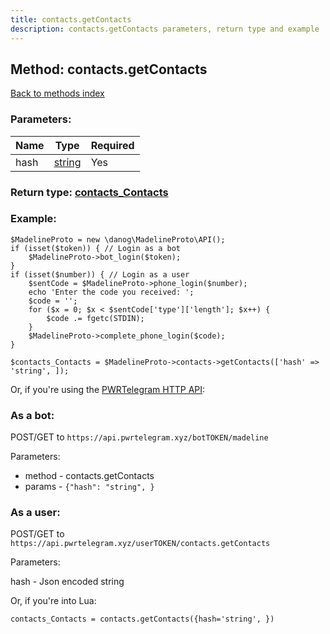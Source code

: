 ```yaml
---
title: contacts.getContacts
description: contacts.getContacts parameters, return type and example
---
```

## Method: contacts.getContacts  
[Back to methods index](index.md)


### Parameters:

| Name     |    Type       | Required |
|----------|---------------|----------|
|hash|[string](../types/string.md) | Yes|


### Return type: [contacts\_Contacts](../types/contacts_Contacts.md)

### Example:


```
$MadelineProto = new \danog\MadelineProto\API();
if (isset($token)) { // Login as a bot
    $MadelineProto->bot_login($token);
}
if (isset($number)) { // Login as a user
    $sentCode = $MadelineProto->phone_login($number);
    echo 'Enter the code you received: ';
    $code = '';
    for ($x = 0; $x < $sentCode['type']['length']; $x++) {
        $code .= fgetc(STDIN);
    }
    $MadelineProto->complete_phone_login($code);
}

$contacts_Contacts = $MadelineProto->contacts->getContacts(['hash' => 'string', ]);
```

Or, if you're using the [PWRTelegram HTTP API](https://pwrtelegram.xyz):

### As a bot:

POST/GET to `https://api.pwrtelegram.xyz/botTOKEN/madeline`

Parameters:

* method - contacts.getContacts
* params - `{"hash": "string", }`



### As a user:

POST/GET to `https://api.pwrtelegram.xyz/userTOKEN/contacts.getContacts`

Parameters:

hash - Json encoded string



Or, if you're into Lua:

```
contacts_Contacts = contacts.getContacts({hash='string', })
```

